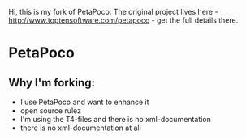 Hi, this is my fork of PetaPoco.
The original project lives here - <http://www.toptensoftware.com/petapoco> - get the full details there.

# PetaPoco #

<h2 class="tagline">Why I'm forking:</h2>

* I use PetaPoco and want to enhance it
* open source rulez
* I'm using the T4-files and there is no xml-documentation 
* there is no xml-documentation at all